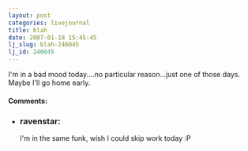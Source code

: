 ```yaml
---
layout: post
categories: livejournal
title: blah
date: 2007-01-18 15:45:45
lj_slug: blah-246045
lj_id: 246045
---
```

I'm in a bad mood today....no particular reason...just one of those days. Maybe I'll go home early.


<div id="comments"><h4>Comments:</h4><div class="lj-comments"><ul>
<li><h3>ravenstar: </h3>
<a id="comment-743"></a>
<p>I'm in the same funk, wish I could skip work today :P</p>
</li>
</ul></div></div>
